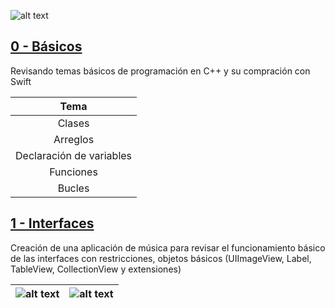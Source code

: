![alt text](https://camo.githubusercontent.com/de32b354687f1cd9b05a89e4aa03c7f2d311f294/68747470733a2f2f73776966742e6f72672f6173736574732f696d616765732f73776966742e737667)



## [0 - Básicos](https://github.com/ColeMacGrath/SwiftFromScratch/tree/master/0%20-%20Básicos)

Revisando temas básicos de programación en C++ y su compración con Swift

|           Tema           |
| :----------------------: |
|          Clases          |
|         Arreglos         |
| Declaración de variables |
|        Funciones         |
|          Bucles          |

##  [1 - Interfaces](https://github.com/ColeMacGrath/SwiftFromScratch/tree/master/1%20-%20Interfaces/Interfaz-1)

Creación de una aplicación de música para revisar el funcionamiento básico de las interfaces con restricciones, objetos básicos (UIImageView, Label, TableView, CollectionView y extensiones)

| ![alt text](https://user-images.githubusercontent.com/42153044/65188115-41954680-da33-11e9-8655-2a31ee8b3cdf.png) | ![alt text](https://user-images.githubusercontent.com/42153044/65188117-41954680-da33-11e9-9af1-530162409e17.png) |
| :----------------------------------------------------------: | ------------------------------------------------------------ |
